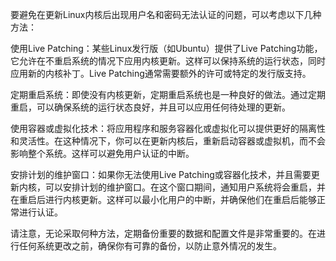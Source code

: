 要避免在更新Linux内核后出现用户名和密码无法认证的问题，可以考虑以下几种方法：

使用Live Patching：某些Linux发行版（如Ubuntu）提供了Live Patching功能，它允许在不重启系统的情况下应用内核更新。这样可以保持系统的运行状态，同时应用新的内核补丁。Live Patching通常需要额外的许可或特定的发行版支持。

定期重启系统：即使没有内核更新，定期重启系统也是一种良好的做法。通过定期重启，可以确保系统的运行状态良好，并且可以应用任何待处理的更新。

使用容器或虚拟化技术：将应用程序和服务容器化或虚拟化可以提供更好的隔离性和灵活性。在这种情况下，你可以在更新内核后，重新启动容器或虚拟机，而不会影响整个系统。这样可以避免用户认证的中断。

安排计划的维护窗口：如果你无法使用Live Patching或容器化技术，并且需要更新内核，可以安排计划的维护窗口。在这个窗口期间，通知用户系统将会重启，并在重启后进行内核更新。这样可以最小化用户的中断，并确保他们在重启后能够正常进行认证。

请注意，无论采取何种方法，定期备份重要的数据和配置文件是非常重要的。在进行任何系统更改之前，确保你有可靠的备份，以防止意外情况的发生。